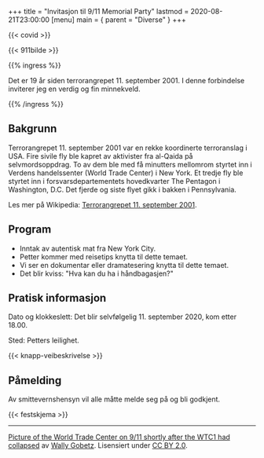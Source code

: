 +++
title = "Invitasjon til 9/11 Memorial Party"
lastmod = 2020-08-21T23:00:00
[menu]
main = { parent = "Diverse" }
+++

{{< covid >}}

{{< 911bilde >}}

{{% ingress %}}

Det er 19 år siden terrorangrepet 11. september 2001. I denne forbindelse inviterer jeg en verdig og
fin minnekveld.

{{% /ingress %}}

## Bakgrunn

Terrorangrepet 11. september 2001 var en rekke koordinerte terroranslag i USA. Fire sivile fly ble
kapret av aktivister fra al-Qaida på selvmordsoppdrag. To av dem ble med få minutters
mellomrom styrtet inn i Verdens handelssenter (World Trade Center) i New York. Et tredje fly ble
styrtet inn i forsvarsdepartementets hovedkvarter The Pentagon i Washington, D.C. Det
fjerde og siste flyet gikk i bakken i Pennsylvania.

Les mer på Wikipedia: [Terrorangrepet 11. september
2001](https://no.wikipedia.org/wiki/Terrorangrepet_11._september_2001).

## Program

- Inntak av autentisk mat fra New York City.  
- Petter kommer med reisetips knytta til dette temaet.  
- Vi ser en dokumentar eller dramatesering knytta til dette temaet.  
- Det blir kviss: "Hva kan du ha i håndbagasjen?"  

## Pratisk informasjon

Dato og klokkeslett: Det blir selvfølgelig 11. september 2020, kom etter 18.00.

Sted: Petters leilighet.

{{< knapp-veibeskrivelse >}}

## Påmelding

Av smittevernshensyn vil alle måtte melde seg på og bli godkjent.

{{< festskjema >}}

---

<a href="https://commons.wikimedia.org/wiki/File:September_11_2001_just_collapsed.jpg"
target="_blank">Picture of the World Trade Center on 9/11 shortly after the WTC1 had collapsed</a>
av <a href="https://www.flickr.com/photos/wallyg/" target="_blank">Wally Gobetz</a>. Lisensiert
under <a href="https://creativecommons.org/licenses/by/2.0/deed.en" target="_blank">CC BY
2.0</a>.
